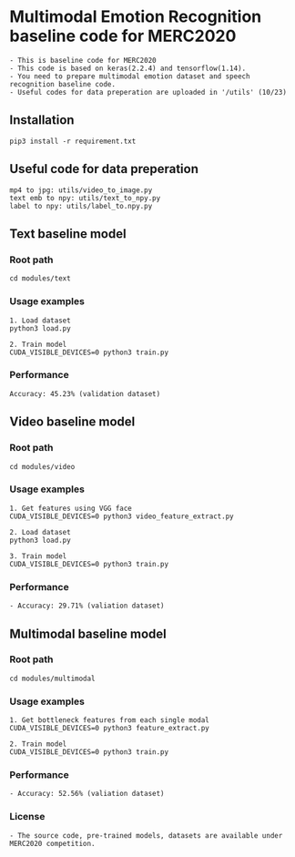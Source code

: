 
# Multimodal Emotion Recognition baseline code for MERC2020
	- This is baseline code for MERC2020
	- This code is based on keras(2.2.4) and tensorflow(1.14).
	- You need to prepare multimodal emotion dataset and speech recognition baseline code.
	- Useful codes for data preperation are uploaded in '/utils' (10/23)

## Installation
	pip3 install -r requirement.txt


## Useful code for data preperation

	mp4 to jpg: utils/video_to_image.py
	text emb to npy: utils/text_to_npy.py
	label to npy: utils/label_to.npy.py

## Text baseline model

### Root path
	cd modules/text

### Usage examples

	1. Load dataset
	python3 load.py

	2. Train model
	CUDA_VISIBLE_DEVICES=0 python3 train.py

### Performance
	Accuracy: 45.23% (validation dataset)


## Video baseline model

### Root path
	cd modules/video

### Usage examples

	1. Get features using VGG face
	CUDA_VISIBLE_DEVICES=0 python3 video_feature_extract.py

	2. Load dataset
	python3 load.py

	3. Train model
	CUDA_VISIBLE_DEVICES=0 python3 train.py

### Performance
 	- Accuracy: 29.71% (valiation dataset)


## Multimodal baseline model

### Root path
	cd modules/multimodal

### Usage examples
	1. Get bottleneck features from each single modal
	CUDA_VISIBLE_DEVICES=0 python3 feature_extract.py
	
	2. Train model
	CUDA_VISIBLE_DEVICES=0 python3 train.py
	
### Performance
 	- Accuracy: 52.56% (valiation dataset)

### License
	- The source code, pre-trained models, datasets are available under MERC2020 competition.
